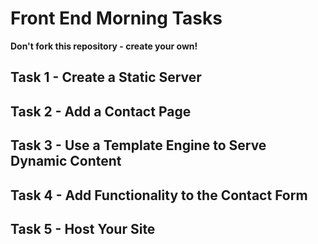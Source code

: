 # Front End Morning Tasks

**Don't fork this repository - create your own!**

## Task 1 - Create a Static Server

## Task 2 - Add a Contact Page

## Task 3 - Use a Template Engine to Serve Dynamic Content

## Task 4 - Add Functionality to the Contact Form

## Task 5 - Host Your Site
